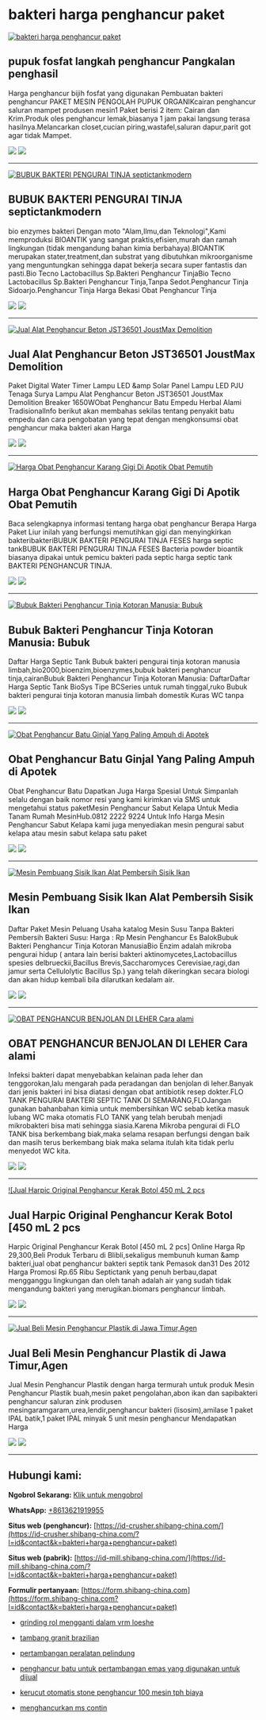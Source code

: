 # bakteri harga penghancur paket

<a href="https://swt.shibang-china.com/?l=id&img&k=bakteri+harga+penghancur+paket" target="_blank">![bakteri harga penghancur paket](http://static.shibang-china.com/all-800x300/172.jpg)</a>

## pupuk fosfat langkah penghancur Pangkalan penghasil
Harga penghancur bijih fosfat yang digunakan Pembuatan bakteri penghancur PAKET MESIN PENGOLAH PUPUK ORGANIKcairan penghancur saluran mampet produsen mesin1 Paket berisi 2 item: Cairan dan Krim.Produk oles penghancur lemak,biasanya 1 jam pakai langsung terasa hasilnya.Melancarkan closet,cucian piring,wastafel,saluran dapur,parit got agar tidak Mampet.


<a href="https://whatsapp.shibangsoft.com/WhatsApp.php" target="_blank" title="WhatsApp">![](http://static.shibang-china.com/icon/whatsapp.png)</a> <a href="https://swt.shibang-china.com/?l=id&icon&k=bakteri+harga+penghancur+paket" target="_blank">![](http://static.shibang-china.com/icon/chat-id.png)</a>

---

<a href="https://swt.shibang-china.com/?l=id&img&k=bakteri+harga+penghancur+paket" target="_blank">![BUBUK BAKTERI PENGURAI TINJA septictankmodern](http://static.shibang-china.com/all-800x300/1519.jpg)</a>

## BUBUK BAKTERI PENGURAI TINJA septictankmodern
bio enzymes bakteri Dengan moto "Alam,Ilmu,dan Teknologi",Kami memproduksi BIOANTIK yang sangat praktis,efisien,murah dan ramah lingkungan (tidak mengandung bahan kimia berbahaya).BIOANTIK merupakan stater,treatment,dan substrat yang dibutuhkan mikroorganisme yang menguntungkan sehingga dapat bekerja secara super fantastis dan pasti.Bio Tecno Lactobacillus Sp.Bakteri Penghancur TinjaBio Tecno Lactobacillus Sp.Bakteri Penghancur Tinja,Tanpa Sedot.Penghancur Tinja Sidoarjo.Penghancur Tinja Harga Bekasi Obat Penghancur Tinja


<a href="https://whatsapp.shibangsoft.com/WhatsApp.php" target="_blank" title="WhatsApp">![](http://static.shibang-china.com/icon/whatsapp.png)</a> <a href="https://swt.shibang-china.com/?l=id&icon&k=bakteri+harga+penghancur+paket" target="_blank">![](http://static.shibang-china.com/icon/chat-id.png)</a>

---

<a href="https://swt.shibang-china.com/?l=id&img&k=bakteri+harga+penghancur+paket" target="_blank">![Jual Alat Penghancur Beton JST36501 JoustMax Demolition](http://static.shibang-china.com/all-800x300/486.jpg)</a>

## Jual Alat Penghancur Beton JST36501 JoustMax Demolition
Paket Digital Water Timer Lampu LED &amp Solar Panel Lampu LED PJU Tenaga Surya Lampu Alat Penghancur Beton JST36501 JoustMax Demolition Breaker 1650WObat Penghancur Batu Empedu Herbal Alami TradisionalInfo berikut akan membahas sekilas tentang penyakit batu empedu dan cara pengobatan yang tepat dengan mengkonsumsi obat penghancur maka bakteri akan Harga


<a href="https://whatsapp.shibangsoft.com/WhatsApp.php" target="_blank" title="WhatsApp">![](http://static.shibang-china.com/icon/whatsapp.png)</a> <a href="https://swt.shibang-china.com/?l=id&icon&k=bakteri+harga+penghancur+paket" target="_blank">![](http://static.shibang-china.com/icon/chat-id.png)</a>

---

<a href="https://swt.shibang-china.com/?l=id&img&k=bakteri+harga+penghancur+paket" target="_blank">![Harga Obat Penghancur Karang Gigi Di Apotik Obat Pemutih](http://static.shibang-china.com/all-800x300/187.jpg)</a>

## Harga Obat Penghancur Karang Gigi Di Apotik Obat Pemutih
Baca selengkapnya informasi tentang harga obat penghancur Berapa Harga Paket Liur inilah yang berfungsi memutihkan gigi dan menyingkirkan bakteribakteriBUBUK BAKTERI PENGURAI TINJA FESES harga septic tankBUBUK BAKTERI PENGURAI TINJA FESES Bacteria powder bioantik biasanya dipakai untuk pemicu bakteri pada septic harga septic tank BAKTERI PENGHANCUR TINJA.


<a href="https://whatsapp.shibangsoft.com/WhatsApp.php" target="_blank" title="WhatsApp">![](http://static.shibang-china.com/icon/whatsapp.png)</a> <a href="https://swt.shibang-china.com/?l=id&icon&k=bakteri+harga+penghancur+paket" target="_blank">![](http://static.shibang-china.com/icon/chat-id.png)</a>

---

<a href="https://swt.shibang-china.com/?l=id&img&k=bakteri+harga+penghancur+paket" target="_blank">![Bubuk Bakteri Penghancur Tinja Kotoran Manusia: Bubuk](http://static.shibang-china.com/all-800x300/203.jpg)</a>

## Bubuk Bakteri Penghancur Tinja Kotoran Manusia: Bubuk
Daftar Harga Septic Tank Bubuk bakteri pengurai tinja kotoran manusia limbah,bio2000,bioenzim,bioenzymes,bubuk bakteri penghancur tinja,cairanBubuk Bakteri Penghancur Tinja Kotoran Manusia: DaftarDaftar Harga Septic Tank BioSys Tipe BCSeries untuk rumah tinggal,ruko Bubuk bakteri pengurai tinja kotoran manusia limbah domestik Kuras WC tanpa


<a href="https://whatsapp.shibangsoft.com/WhatsApp.php" target="_blank" title="WhatsApp">![](http://static.shibang-china.com/icon/whatsapp.png)</a> <a href="https://swt.shibang-china.com/?l=id&icon&k=bakteri+harga+penghancur+paket" target="_blank">![](http://static.shibang-china.com/icon/chat-id.png)</a>

---

<a href="https://swt.shibang-china.com/?l=id&img&k=bakteri+harga+penghancur+paket" target="_blank">![Obat Penghancur Batu Ginjal Yang Paling Ampuh di Apotek](http://static.shibang-china.com/all-800x300/263.jpg)</a>

## Obat Penghancur Batu Ginjal Yang Paling Ampuh di Apotek
Obat Penghancur Batu Dapatkan Juga Harga Spesial Untuk Simpanlah selalu dengan baik nomor resi yang kami kirimkan via SMS untuk mengetahui status paketMesin Penghancur Sabut Kelapa Untuk Media Tanam Rumah MesinHub.0812 2222 9224 Untuk Info Harga Mesin Penghancur Sabut Kelapa kami juga menyediakan mesin pengurai sabut kelapa atau mesin sabut kelapa satu paket


<a href="https://whatsapp.shibangsoft.com/WhatsApp.php" target="_blank" title="WhatsApp">![](http://static.shibang-china.com/icon/whatsapp.png)</a> <a href="https://swt.shibang-china.com/?l=id&icon&k=bakteri+harga+penghancur+paket" target="_blank">![](http://static.shibang-china.com/icon/chat-id.png)</a>

---

<a href="https://swt.shibang-china.com/?l=id&img&k=bakteri+harga+penghancur+paket" target="_blank">![Mesin Pembuang Sisik Ikan Alat Pembersih Sisik Ikan](http://static.shibang-china.com/all-800x300/177.jpg)</a>

## Mesin Pembuang Sisik Ikan Alat Pembersih Sisik Ikan
Daftar Paket Mesin Peluang Usaha katalog Mesin Susu Tanpa Bakteri Pembersih Bakteri Susu: Harga : Rp Mesin Penghancur Es BalokBubuk Bakteri Penghancur Tinja Kotoran ManusiaBio Enzim adalah mikroba pengurai hidup ( antara lain berisi bakteri aktinomycetes,Lactobacillus spesies delbrueckii,Bacillus Brevis,Saccharomyces Cerevisiae,ragi,dan jamur serta Cellulolytic Bacillus Sp.) yang telah dikeringkan secara biologi dan akan hidup kembali bila dilarutkan kedalam air.


<a href="https://whatsapp.shibangsoft.com/WhatsApp.php" target="_blank" title="WhatsApp">![](http://static.shibang-china.com/icon/whatsapp.png)</a> <a href="https://swt.shibang-china.com/?l=id&icon&k=bakteri+harga+penghancur+paket" target="_blank">![](http://static.shibang-china.com/icon/chat-id.png)</a>

---

<a href="https://swt.shibang-china.com/?l=id&img&k=bakteri+harga+penghancur+paket" target="_blank">![OBAT PENGHANCUR BENJOLAN DI LEHER Cara alami](http://static.shibang-china.com/all-800x300/489.jpg)</a>

## OBAT PENGHANCUR BENJOLAN DI LEHER Cara alami
Infeksi bakteri dapat menyebabkan kelainan pada leher dan tenggorokan,lalu mengarah pada peradangan dan benjolan di leher.Banyak dari jenis bakteri ini bisa diatasi dengan obat antibiotik resep dokter.FLO TANK PENGURAI BAKTERI SEPTIC TANK DI SEMARANG,FLOJangan gunakan bahanbahan kimia untuk membersihkan WC sebab ketika masuk lubang WC maka otomatis FLO TANK yang telah berubah menjadi mikrobakteri bisa mati sehingga siasia.Karena Mikroba pengurai di FLO TANK bisa berkembang biak,maka selama resapan berfungsi dengan baik dan masih terus berkembang biak maka selama itulah kita tidak perlu menyedot WC kita.


<a href="https://whatsapp.shibangsoft.com/WhatsApp.php" target="_blank" title="WhatsApp">![](http://static.shibang-china.com/icon/whatsapp.png)</a> <a href="https://swt.shibang-china.com/?l=id&icon&k=bakteri+harga+penghancur+paket" target="_blank">![](http://static.shibang-china.com/icon/chat-id.png)</a>

---

<a href="https://swt.shibang-china.com/?l=id&img&k=bakteri+harga+penghancur+paket" target="_blank">![Jual Harpic Original Penghancur Kerak Botol [450 mL 2 pcs](http://static.shibang-china.com/all-800x300/497.jpg)</a>

## Jual Harpic Original Penghancur Kerak Botol [450 mL 2 pcs
Harpic Original Penghancur Kerak Botol [450 mL 2 pcs] Online Harga Rp 29,300,Beli Produk Terbaru di Blibli,sekaligus membunuh kuman &amp bakteri,jual obat penghancur bakteri septik tank Pemasok dan31 Des 2012 Harga Promosi Rp.65 Ribu Septictank yang penuh berbau,dapat mengganggu lingkungan dan oleh tanah adalah air yang sudah tidak mengandung bakteri yang merugikan.biomars penghancur limbah.


<a href="https://whatsapp.shibangsoft.com/WhatsApp.php" target="_blank" title="WhatsApp">![](http://static.shibang-china.com/icon/whatsapp.png)</a> <a href="https://swt.shibang-china.com/?l=id&icon&k=bakteri+harga+penghancur+paket" target="_blank">![](http://static.shibang-china.com/icon/chat-id.png)</a>

---

<a href="https://swt.shibang-china.com/?l=id&img&k=bakteri+harga+penghancur+paket" target="_blank">![Jual Beli Mesin Penghancur Plastik di Jawa Timur,Agen](http://static.shibang-china.com/all-800x300/448.jpg)</a>

## Jual Beli Mesin Penghancur Plastik di Jawa Timur,Agen
Jual Mesin Penghancur Plastik dengan harga termurah untuk produk Mesin Penghancur Plastik buah,mesin paket pengolahan,abon ikan dan sapibakteri penghancur saluran zink produsen mesingaramgaram,urea,lendir,penghancur bakteri (lisosim),amilase 1 paket IPAL batik,1 paket IPAL minyak 5 unit mesin penghancur Mendapatkan Harga


<a href="https://whatsapp.shibangsoft.com/WhatsApp.php" target="_blank" title="WhatsApp">![](http://static.shibang-china.com/icon/whatsapp.png)</a> <a href="https://swt.shibang-china.com/?l=id&icon&k=bakteri+harga+penghancur+paket" target="_blank">![](http://static.shibang-china.com/icon/chat-id.png)</a>

---
## Hubungi kami:

**Ngobrol Sekarang:** [Klik untuk mengobrol](https://swt.shibang-china.com?l=id&contact&k=bakteri+harga+penghancur+paket)

**WhatsApp:**  [+8613621919955](https://whatsapp.shibangsoft.com/WhatsApp.php)

**Situs web (penghancur):** [https://id-crusher.shibang-china.com/](https://id-crusher.shibang-china.com/?l=id&contact&k=bakteri+harga+penghancur+paket)

**Situs web (pabrik):** [https://id-mill.shibang-china.com/](https://id-mill.shibang-china.com/?l=id&contact&k=bakteri+harga+penghancur+paket)

**Formulir pertanyaan:** [https://form.shibang-china.com](https://form.shibang-china.com?l=id&contact&k=bakteri+harga+penghancur+paket)

* [grinding rol mengganti dalam vrm loeshe](../33/grinding%20rol%20mengganti%20dalam%20vrm%20loeshe.md)

* [tambang granit brazilian](../34/tambang%20granit%20brazilian.md)

* [pertambangan peralatan pelindung](../36/pertambangan%20peralatan%20pelindung.md)

* [penghancur batu untuk pertambangan emas yang digunakan untuk dijual](../38/penghancur%20batu%20untuk%20pertambangan%20emas%20yang%20digunakan%20untuk%20dijual.md)

* [kerucut otomatis stone penghancur 100 mesin tph biaya](../34/kerucut%20otomatis%20stone%20penghancur%20100%20mesin%20tph%20biaya.md)

* [menghancurkan ms contin](../33/menghancurkan%20ms%20contin.md)